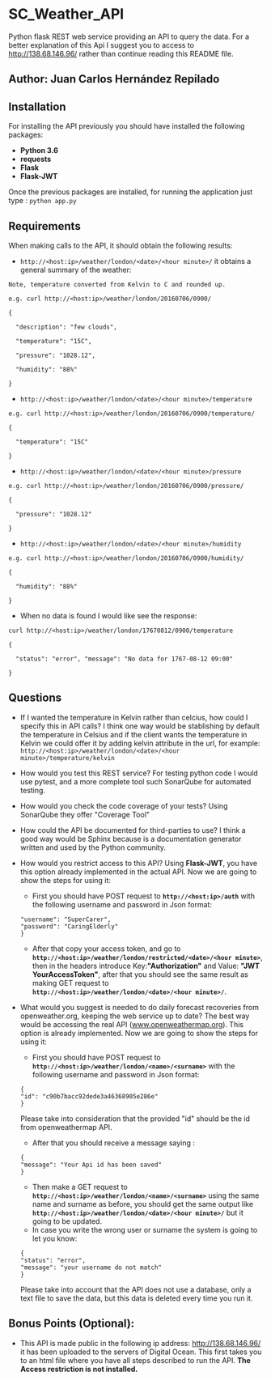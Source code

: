 # SC_Weather_API

Python flask REST web service providing an API to query the data. For a better explanation of this Api I suggest you to access to http://138.68.146.96/ rather than continue reading this README file.

## Author:  Juan Carlos Hernández Repilado

## Installation

For installing the API previously you should have installed the following packages:

* **Python 3.6**
* **requests**
* **Flask**
* **Flask-JWT**

Once the previous packages are installed, for running the application just type : ```python app.py ```

## Requirements

When making calls to the API, it should obtain the following results:

* ```http://<host:ip>/weather/london/<date>/<hour minute>/``` it obtains a general summary of the weather:

```
Note, temperature converted from Kelvin to C and rounded up.

e.g. curl http://<host:ip>/weather/london/20160706/0900/

{

  "description": "few clouds",

  "temperature": "15C",

  "pressure": "1028.12",

  "humidity": "88%"

}
```
* ```http://<host:ip>/weather/london/<date>/<hour minute>/temperature```

```
e.g. curl http://<host:ip>/weather/london/20160706/0900/temperature/

{

  "temperature": "15C"

}
```
* ```http://<host:ip>/weather/london/<date>/<hour minute>/pressure```

```
e.g. curl http://<host:ip>/weather/london/20160706/0900/pressure/

{

  "pressure": "1028.12"

}
```
* ```http://<host:ip>/weather/london/<date>/<hour minute>/humidity```

```
e.g. curl http://<host:ip>/weather/london/20160706/0900/humidity/

{

  "humidity": "88%"

}
```
* When no data is found I would like see the response:

```
curl http://<host:ip>/weather/london/17670812/0900/temperature

{

  "status": "error", "message": "No data for 1767-08-12 09:00"

}
```
## Questions

* If I wanted the temperature in Kelvin rather than celcius, how could I specify this in API calls?
I think one way would be stablishing by default the temperature in Celsius and if the client wants the temperature in Kelvin we could offer it by adding kelvin attribute in the url, for example: ```http://<host:ip>/weather/london/<date>/<hour minute>/temperature/kelvin```
* How would you test this REST service?
For testing python code I would use pytest, and a more complete tool such SonarQube for automated testing.
* How would you check the code coverage of your tests?
Using SonarQube they offer "Coverage Tool"
* How could the API be documented for third-parties to use?
I think a good way would be Sphinx because is a documentation generator written and used by the Python community.
* How would you restrict access to this API?
Using **Flask-JWT**, you have this option already implemented in the actual API. Now we are going to show the steps for using it:

    *  First you should have POST request to
    **``` http://<host:ip>/auth ```** with the following username and password in Json format:
    ```    {
	"username": "SuperCarer",
	"password": "CaringElderly"
    }
    ```
    
    * After that copy your access token, and go to **``` http://<host:ip>/weather/london/restricted/<date>/<hour minute> ```**, then in the headers introduce Key:**"Authorization"** and Value: **"JWT YourAccessToken"**, after that you should see the same result as making GET request to **```http://<host:ip>/weather/london/<date>/<hour minute>/```**.

* What would you suggest is needed to do daily forecast recoveries from openweather.org, keeping the web service up to date?
The best way would be accessing the real API (www.openweathermap.org). This option is already implemented. Now we are going to show the steps for using it:

    * First you should have POST request to
    **``` http://<host:ip>/weather/london/<name>/<surname> ```** with the following username and password in Json format:
    ```
    {
	"id": "c90b7bacc92dede3a46368905e286e"
    }
    ```
    Please take into consideration that the provided "id" should be the id from openweathermap API.
    
    * After that you should receive a message saying :
    ```
    {
    "message": "Your Api id has been saved"
    }
    ```
    * Then make a GET request to **``` http://<host:ip>/weather/london/<name>/<surname> ```** using the same name and surname as before, you should get the same output like **```http://<host:ip>/weather/london/<date>/<hour minute>/```** but it going to be updated.
    * In case you write the wrong user or surname the system is going to let you know:
    ```
    {
    "status": "error",
    "message": "your username do not match"
    }
    ```
    Please take into account that the API does not use a database, only a text file to save the data, but this data is deleted every time you run it.
    
## Bonus Points (Optional):

* This API is made public in the following ip address: http://138.68.146.96/ it has been uploaded to the servers of Digital Ocean. This first takes you to an html file where you have all steps described to run the API. **The Access restriction is not installed.**
